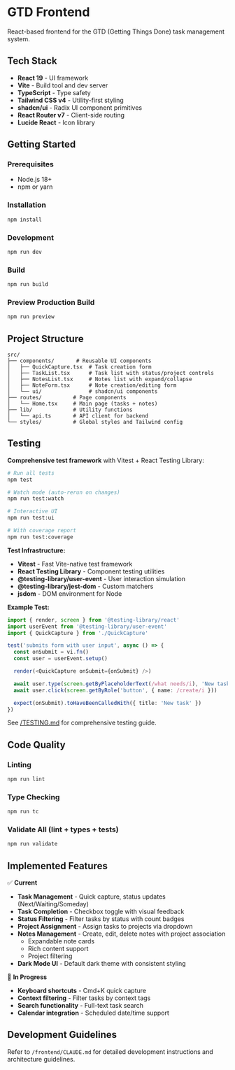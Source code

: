 # GTD Frontend

React-based frontend for the GTD (Getting Things Done) task management system.

## Tech Stack

- **React 19** - UI framework
- **Vite** - Build tool and dev server
- **TypeScript** - Type safety
- **Tailwind CSS v4** - Utility-first styling
- **shadcn/ui** - Radix UI component primitives
- **React Router v7** - Client-side routing
- **Lucide React** - Icon library

## Getting Started

### Prerequisites
- Node.js 18+
- npm or yarn

### Installation

```bash
npm install
```

### Development

```bash
npm run dev
```

### Build

```bash
npm run build
```

### Preview Production Build

```bash
npm run preview
```

## Project Structure

```
src/
├── components/       # Reusable UI components
│   ├── QuickCapture.tsx  # Task creation form
│   ├── TaskList.tsx      # Task list with status/project controls
│   ├── NotesList.tsx     # Notes list with expand/collapse
│   ├── NoteForm.tsx      # Note creation/editing form
│   └── ui/               # shadcn/ui components
├── routes/          # Page components
│   └── Home.tsx     # Main page (tasks + notes)
├── lib/             # Utility functions
│   └── api.ts       # API client for backend
└── styles/          # Global styles and Tailwind config
```

## Testing

**Comprehensive test framework** with Vitest + React Testing Library:

```bash
# Run all tests
npm test

# Watch mode (auto-rerun on changes)
npm run test:watch

# Interactive UI
npm run test:ui

# With coverage report
npm run test:coverage
```

**Test Infrastructure:**
- **Vitest** - Fast Vite-native test framework
- **React Testing Library** - Component testing utilities
- **@testing-library/user-event** - User interaction simulation
- **@testing-library/jest-dom** - Custom matchers
- **jsdom** - DOM environment for Node

**Example Test:**
```typescript
import { render, screen } from '@testing-library/react'
import userEvent from '@testing-library/user-event'
import { QuickCapture } from './QuickCapture'

test('submits form with user input', async () => {
  const onSubmit = vi.fn()
  const user = userEvent.setup()

  render(<QuickCapture onSubmit={onSubmit} />)

  await user.type(screen.getByPlaceholderText(/what needs/i), 'New task')
  await user.click(screen.getByRole('button', { name: /create/i }))

  expect(onSubmit).toHaveBeenCalledWith({ title: 'New task' })
})
```

See [/TESTING.md](../TESTING.md) for comprehensive testing guide.

## Code Quality

### Linting
```bash
npm run lint
```

### Type Checking
```bash
npm run tc
```

### Validate All (lint + types + tests)
```bash
npm run validate
```

## Implemented Features

✅ **Current**
- **Task Management** - Quick capture, status updates (Next/Waiting/Someday)
- **Task Completion** - Checkbox toggle with visual feedback
- **Status Filtering** - Filter tasks by status with count badges
- **Project Assignment** - Assign tasks to projects via dropdown
- **Notes Management** - Create, edit, delete notes with project association
  - Expandable note cards
  - Rich content support
  - Project filtering
- **Dark Mode UI** - Default dark theme with consistent styling

🚧 **In Progress**
- **Keyboard shortcuts** - Cmd+K quick capture
- **Context filtering** - Filter tasks by context tags
- **Search functionality** - Full-text task search
- **Calendar integration** - Scheduled date/time support

## Development Guidelines

Refer to `/frontend/CLAUDE.md` for detailed development instructions and architecture guidelines.
